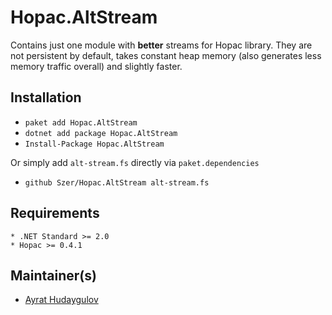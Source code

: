 # Hopac.AltStream

Contains just one module with **better** streams for Hopac library.
They are not persistent by default, takes constant heap memory (also generates less memory traffic overall) and slightly faster.

## Installation

* `paket add Hopac.AltStream`
* `dotnet add package Hopac.AltStream`
* `Install-Package Hopac.AltStream`

Or simply add `alt-stream.fs` directly via `paket.dependencies`

* `github Szer/Hopac.AltStream alt-stream.fs`

## Requirements

    * .NET Standard >= 2.0
    * Hopac >= 0.4.1

## Maintainer(s)

* [Ayrat Hudaygulov][ayratMail]

[ayratMail]: mailto:ayrat@hudaygulov.ru "Ayrat Hudaygulov email"